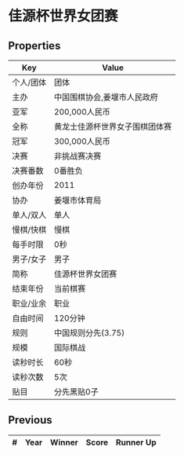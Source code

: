 # 佳源杯世界女团赛

## Properties

| Key | Value |
| --- | ----- |
| 个人/团体 | 团体 |
| 主办 | 中国围棋协会,姜堰市人民政府 |
| 亚军 | 200,000人民币 |
| 全称 | 黄龙士佳源杯世界女子围棋团体赛 |
| 冠军 | 300,000人民币 |
| 决赛 | 非挑战赛决赛 |
| 决赛番数 | 0番胜负 |
| 创办年份 | 2011 |
| 协办 | 姜堰市体育局 |
| 单人/双人 | 单人 |
| 慢棋/快棋 | 慢棋 |
| 每手时限 | 0秒 |
| 男子/女子 | 男子 |
| 简称 | 佳源杯世界女团赛 |
| 结束年份 | 当前棋赛 |
| 职业/业余 | 职业 |
| 自由时间 | 120分钟 |
| 规则 | 中国规则分先(3.75) |
| 规模 | 国际棋战 |
| 读秒时长 | 60秒 |
| 读秒次数 | 5次 |
| 贴目 | 分先黑贴0子 |

## Previous

| # | Year | Winner | Score | Runner Up |
| --- | --- | --- | --- | --- |

